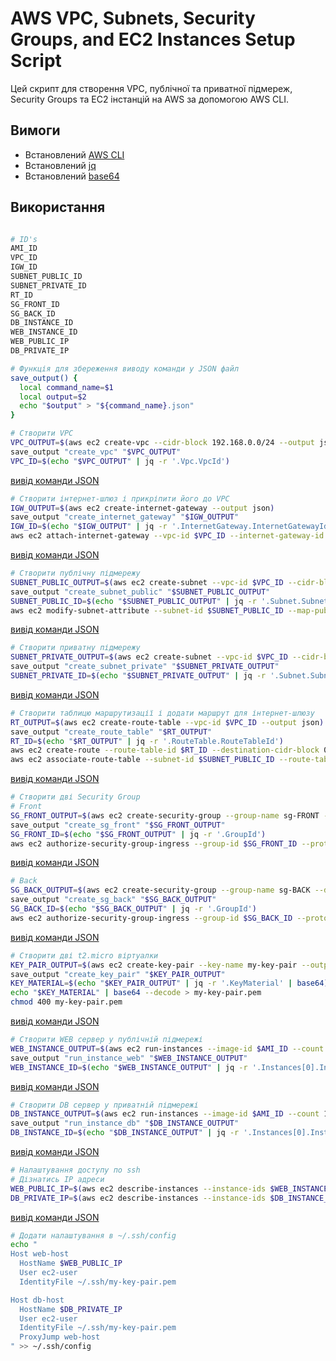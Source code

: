 # AWS VPC, Subnets, Security Groups, and EC2 Instances Setup Script

Цей скрипт для створення VPC, публічної та приватної підмереж, Security Groups та EC2 інстанцій на AWS за допомогою AWS CLI.

## Вимоги

- Встановлений [AWS CLI](https://aws.amazon.com/cli/)
- Встановлений [jq](https://stedolan.github.io/jq/)
- Встановлений [base64](https://www.gnu.org/software/coreutils/base64)

## Використання



```bash

# ID's
AMI_ID
VPC_ID
IGW_ID
SUBNET_PUBLIC_ID
SUBNET_PRIVATE_ID
RT_ID
SG_FRONT_ID
SG_BACK_ID
DB_INSTANCE_ID
WEB_INSTANCE_ID
WEB_PUBLIC_IP
DB_PRIVATE_IP
```
```bash
# Функція для збереження виводу команди у JSON файл
save_output() {
  local command_name=$1
  local output=$2
  echo "$output" > "${command_name}.json"
}
```
```bash
# Створити VPC
VPC_OUTPUT=$(aws ec2 create-vpc --cidr-block 192.168.0.0/24 --output json)
save_output "create_vpc" "$VPC_OUTPUT"
VPC_ID=$(echo "$VPC_OUTPUT" | jq -r '.Vpc.VpcId')

```
[вивід команди JSON](create_vpc.json)

```bash
# Створити інтернет-шлюз і прикріпити його до VPC
IGW_OUTPUT=$(aws ec2 create-internet-gateway --output json)
save_output "create_internet_gateway" "$IGW_OUTPUT"
IGW_ID=$(echo "$IGW_OUTPUT" | jq -r '.InternetGateway.InternetGatewayId')
aws ec2 attach-internet-gateway --vpc-id $VPC_ID --internet-gateway-id $IGW_ID
```

[вивід команди JSON](create_internet_gateway.json)

```bash
# Створити публічну підмережу
SUBNET_PUBLIC_OUTPUT=$(aws ec2 create-subnet --vpc-id $VPC_ID --cidr-block 192.168.0.0/26 --output json)
save_output "create_subnet_public" "$SUBNET_PUBLIC_OUTPUT"
SUBNET_PUBLIC_ID=$(echo "$SUBNET_PUBLIC_OUTPUT" | jq -r '.Subnet.SubnetId')
aws ec2 modify-subnet-attribute --subnet-id $SUBNET_PUBLIC_ID --map-public-ip-on-launch
```

[вивід команди JSON](create_subnet_public.json)

```bash
# Створити приватну підмережу
SUBNET_PRIVATE_OUTPUT=$(aws ec2 create-subnet --vpc-id $VPC_ID --cidr-block 192.168.0.64/26 --output json)
save_output "create_subnet_private" "$SUBNET_PRIVATE_OUTPUT"
SUBNET_PRIVATE_ID=$(echo "$SUBNET_PRIVATE_OUTPUT" | jq -r '.Subnet.SubnetId')
```

[вивід команди JSON](create_subnet_private.json)

```bash
# Створити таблицю маршрутизації і додати маршрут для інтернет-шлюзу
RT_OUTPUT=$(aws ec2 create-route-table --vpc-id $VPC_ID --output json)
save_output "create_route_table" "$RT_OUTPUT"
RT_ID=$(echo "$RT_OUTPUT" | jq -r '.RouteTable.RouteTableId')
aws ec2 create-route --route-table-id $RT_ID --destination-cidr-block 0.0.0.0/0 --gateway-id $IGW_ID
aws ec2 associate-route-table --subnet-id $SUBNET_PUBLIC_ID --route-table-id $RT_ID
```

[вивід команди JSON](create_route_table.json)

```bash
# Створити дві Security Group
# Front
SG_FRONT_OUTPUT=$(aws ec2 create-security-group --group-name sg-FRONT --description "Front security group" --vpc-id $VPC_ID --output json)
save_output "create_sg_front" "$SG_FRONT_OUTPUT"
SG_FRONT_ID=$(echo "$SG_FRONT_OUTPUT" | jq -r '.GroupId')
aws ec2 authorize-security-group-ingress --group-id $SG_FRONT_ID --protocol tcp --port 22 --cidr 0.0.0.0/0
```

[вивід команди JSON](create_sg_front.json)

```bash
# Back
SG_BACK_OUTPUT=$(aws ec2 create-security-group --group-name sg-BACK --description "Back security group" --vpc-id $VPC_ID --output json)
save_output "create_sg_back" "$SG_BACK_OUTPUT"
SG_BACK_ID=$(echo "$SG_BACK_OUTPUT" | jq -r '.GroupId')
aws ec2 authorize-security-group-ingress --group-id $SG_BACK_ID --protocol tcp --port 22 --source-group $SG_FRONT_ID
```

[вивід команди JSON](create_sg_back.json)

```bash
# Створити дві t2.micro віртуалки
KEY_PAIR_OUTPUT=$(aws ec2 create-key-pair --key-name my-key-pair --output json)
save_output "create_key_pair" "$KEY_PAIR_OUTPUT"
KEY_MATERIAL=$(echo "$KEY_PAIR_OUTPUT" | jq -r '.KeyMaterial' | base64)
echo "$KEY_MATERIAL" | base64 --decode > my-key-pair.pem
chmod 400 my-key-pair.pem
```

[вивід команди JSON](create_key_pair.json)

```bash
# Створити WEB сервер у публічній підмережі
WEB_INSTANCE_OUTPUT=$(aws ec2 run-instances --image-id $AMI_ID --count 1 --instance-type t2.micro --key-name my-key-pair --security-group-ids $SG_FRONT_ID --subnet-id $SUBNET_PUBLIC_ID --output json)
save_output "run_instance_web" "$WEB_INSTANCE_OUTPUT"
WEB_INSTANCE_ID=$(echo "$WEB_INSTANCE_OUTPUT" | jq -r '.Instances[0].InstanceId')
```

[вивід команди JSON](run_instance_web.json)

```bash
# Створити DB сервер у приватній підмережі
DB_INSTANCE_OUTPUT=$(aws ec2 run-instances --image-id $AMI_ID --count 1 --instance-type t2.micro --key-name my-key-pair --security-group-ids $SG_BACK_ID --subnet-id $SUBNET_PRIVATE_ID --output json)
save_output "run_instance_db" "$DB_INSTANCE_OUTPUT"
DB_INSTANCE_ID=$(echo "$DB_INSTANCE_OUTPUT" | jq -r '.Instances[0].InstanceId')
```

[вивід команди JSON](run_instance_db.json)

```bash
# Налаштування доступу по ssh
# Дізнатись IP адреси
WEB_PUBLIC_IP=$(aws ec2 describe-instances --instance-ids $WEB_INSTANCE_ID --query 'Reservations[0].Instances[0].PublicIpAddress' --output text)
DB_PRIVATE_IP=$(aws ec2 describe-instances --instance-ids $DB_INSTANCE_ID --query 'Reservations[0].Instances[0].PrivateIpAddress' --output text)
```

[вивід команди JSON](create_vpc.json)

```bash
# Додати налаштування в ~/.ssh/config
echo "
Host web-host
  HostName $WEB_PUBLIC_IP
  User ec2-user
  IdentityFile ~/.ssh/my-key-pair.pem

Host db-host
  HostName $DB_PRIVATE_IP
  User ec2-user
  IdentityFile ~/.ssh/my-key-pair.pem
  ProxyJump web-host
" >> ~/.ssh/config
```
